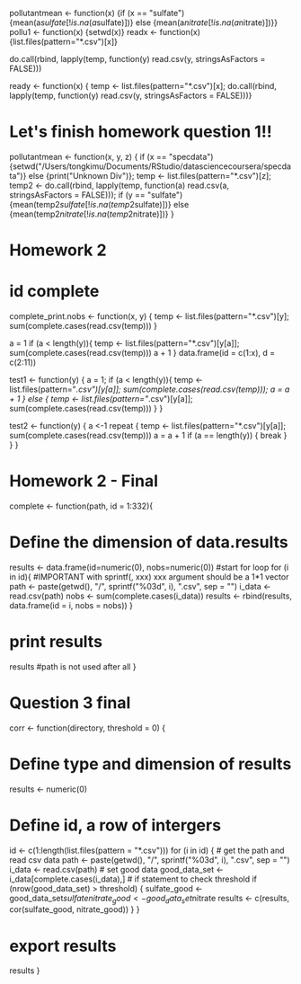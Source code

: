 pollutantmean <- function(x) {if (x == "sulfate")
  {mean(a$sulfate[!is.na(a$sulfate)])}
    else {mean(a$nitrate[!is.na(a$nitrate)])}}
pollu1 <- function(x) {setwd(x)}
readx <- function(x) {list.files(pattern="*.csv")[x]}
  
  do.call(rbind, lapply(temp, function(y) read.csv(y, stringsAsFactors = FALSE)))
  
ready <- function(x) { temp <- list.files(pattern="*.csv")[x];
  do.call(rbind, lapply(temp, function(y) read.csv(y, stringsAsFactors = FALSE)))}

# Let's finish homework question 1!!
pollutantmean <- function(x, y, z) {
  if (x == "specdata") 
  {setwd("/Users/tongkimu/Documents/RStudio/datasciencecoursera/specdata")}
  else {print("Unknown Div")};
      temp <- list.files(pattern="*.csv")[z];
      temp2 <- do.call(rbind, lapply(temp, function(a) read.csv(a, stringsAsFactors = FALSE)));
  if (y == "sulfate")
  {mean(temp2$sulfate[!is.na(temp2$sulfate)])}
  else {mean(temp2$nitrate[!is.na(temp2$nitrate)])}
}

# Homework 2
# id complete
complete_print.nobs <- function(x, y) {
    temp <- list.files(pattern="*.csv")[y];
    sum(complete.cases(read.csv(temp)))
}

a = 1
if (a < length(y)){
  temp <- list.files(pattern="*.csv")[y[a]];
  sum(complete.cases(read.csv(temp)))
  a + 1
}
data.frame(id = c(1:x), d = c(2:11))
  
  
test1 <- function(y) {
  a = 1;
  if (a < length(y)){
    temp <- list.files(pattern="*.csv")[y[a]];
    sum(complete.cases(read.csv(temp)));
    a = a + 1
  }
  else {
    temp <- list.files(pattern="*.csv")[y[a]];
    sum(complete.cases(read.csv(temp)))
  }
}

test2 <- function(y) {
  a <-1
  repeat {
    temp <- list.files(pattern="*.csv")[y[a]];
    sum(complete.cases(read.csv(temp)))
    a = a + 1
    if (a == length(y)) {
      break
    }
  }
}
  
# Homework 2 - Final
complete <- function(path, id = 1:332){
  # Define the dimension of data.results
  results <- data.frame(id=numeric(0), nobs=numeric(0))
  #start for loop
    for (i in id){
      #IMPORTANT with sprintf(, xxx) xxx argument should be a 1*1 vector
      path <- paste(getwd(), "/", sprintf("%03d", i), ".csv", sep = "")
      i_data <- read.csv(path)
      nobs <- sum(complete.cases(i_data))
      results <- rbind(results, data.frame(id = i, nobs = nobs))
    }
  # print results
  results
#path is not used after all
}

# Question 3 final
corr <- function(directory, threshold = 0) {
  # Define type and dimension of results
  results <- numeric(0)
  # Define id, a row of intergers
  id <- c(1:length(list.files(pattern = "*.csv")))
  for (i in id) {
    # get the path and read csv data
    path <- paste(getwd(), "/", sprintf("%03d", i), ".csv", sep = "")
    i_data <- read.csv(path)
    # set good data
    good_data_set <- i_data[complete.cases(i_data),]
    # if statement to check threshold
    if (nrow(good_data_set) > threshold) {
      sulfate_good <- good_data_set$sulfate
      nitrate_good <- good_data_set$nitrate
      results <- c(results, cor(sulfate_good, nitrate_good))
    }
  }
  # export results
  results
}

